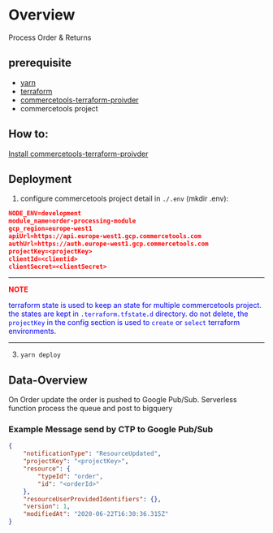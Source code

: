 # Overview

Process Order & Returns

## prerequisite

- [yarn](https://yarnpkg.com/lang/en/docs/install/#mac-stable)
- [terraform](https://www.terraform.io/downloads.html)
- [commercetools-terraform-proivder](https://github.com/labd/terraform-provider-commercetools)
- commercetools project
 
 ## How to:

[Install commercetools-terraform-proivder](https://github.com/labd/terraform-provider-commercetools#installation)


## Deployment

1. configure commercetools project detail in `./.env` (mkdir .env):

```json
NODE_ENV=development
module_name=order-processing-module
gcp_region=europe-west1
apiUrl=https://api.europe-west1.gcp.commercetools.com
authUrl=https://auth.europe-west1.gcp.commercetools.com
projectKey=<projectKey>
clientId=<clientid>
clientSecret=<clientSecret>
```

---
**<span style="color:red">NOTE</span>**

<span style="color:blue">terraform state is used to keep an state for multiple commercetools project. the states are kept in `.terraform.tfstate.d` directory. do not delete, the `projectKey` in the config section is used to `create` or `select` terraform environments.</span>

---


3. `yarn deploy`

## Data-Overview

On Order update the order is pushed to Google Pub/Sub.
Serverless function process the queue and post to bigquery

### Example Message send by CTP to Google Pub/Sub

```json
{
    "notificationType": "ResourceUpdated",
    "projectKey": "<projectKey>",
    "resource": {
        "typeId": "order",
        "id": "<orderId>"
    },
    "resourceUserProvidedIdentifiers": {},
    "version": 1,
    "modifiedAt": "2020-06-22T16:30:36.315Z"
}
```